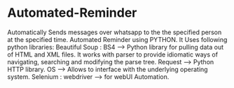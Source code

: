 # Automated-Reminder
Automatically Sends messages over whatsapp to the the specified person at the specified time.
Automated Reminder using PYTHON. 
It Uses following python libraries:
Beautiful Soup : BS4 --> Python library for pulling data out of HTML and XML files. It works with parser to provide idiomatic ways of navigating, searching and modifying the parse tree.
Request --> Python HTTP library.
OS --> Allows to interface with the underlying operating system.
Selenium : webdriver --> for webUI Automation.


